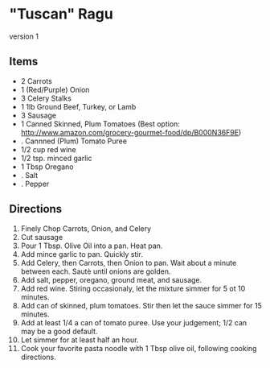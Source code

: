 # "Tuscan" Ragu

version 1

## Items

* 2 Carrots
* 1 (Red/Purple) Onion
* 3 Celery Stalks
* 1 1lb Ground Beef, Turkey, or Lamb
* 3  Sausage
* 1 Canned Skinned, Plum Tomatoes (Best option: http://www.amazon.com/grocery-gourmet-food/dp/B000N36F9E)
* . Cannned (Plum) Tomato Puree
* 1/2 cup red wine
* 1/2 tsp. minced garlic
* 1 Tbsp Oregano
* . Salt
* . Pepper


## Directions

1. Finely Chop Carrots, Onion, and Celery
2. Cut sausage
3. Pour 1 Tbsp. Olive Oil into a pan. Heat pan.
4. Add mince garlic to pan. Quickly stir.
5. Add Celery, then Carrots, then Onion to pan. Wait about a minute between each. Sautè until onions are golden.
6. Add salt, pepper, oregano, ground meat, and sausage.
7. Add red wine. Stiring occasionaly, let the mixture simmer for 5 ot 10 minutes.
8. Add can of skinned, plum tomatoes. Stir then let the sauce simmer for 15 minutes.
9. Add at least 1/4 a can of tomato puree. Use your judgement; 1/2 can may be a good default.
10. Let simmer for at least half an hour.
11. Cook your favorite pasta noodle with 1 Tbsp olive oil, following cooking directions.

